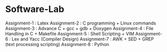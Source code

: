 # Software-Lab

Assignment-1 : Latex
Assignment-2 : C programming + Linux commands
Assignment-3 : Advance C + gcc + gdb + Doxygen
Assignment-4 : File Handling in C + Makefile
Assignment-5 : Shell Scripting + VIM
Assignment-6 : Lex and Yacc (Compiler Design)
Assignment-7 : AWK + SED + GREP (text processing scripting)
Assignment-8 : Python
